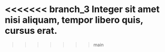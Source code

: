 
<<<<<<< branch_3
Integer sit amet nisi aliquam, tempor libero quis, cursus erat.
=======
>>>>>>> main